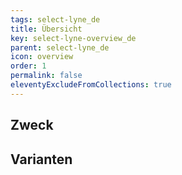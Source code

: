 ```yaml
---
tags: select-lyne_de
title: Übersicht
key: select-lyne-overview_de
parent: select-lyne_de
icon: overview
order: 1
permalink: false
eleventyExcludeFromCollections: true
---
```


## Zweck

## Varianten

